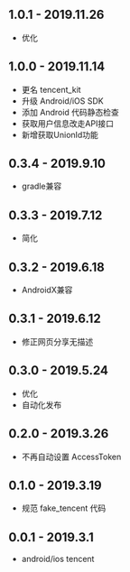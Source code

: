 ## 1.0.1 - 2019.11.26

* 优化

## 1.0.0 - 2019.11.14

* 更名 tencent_kit
* 升级 Android/iOS SDK
* 添加 Android 代码静态检查
* 获取用户信息改走API接口
* 新增获取UnionId功能

## 0.3.4 - 2019.9.10

* gradle兼容

## 0.3.3 - 2019.7.12

* 简化

## 0.3.2 - 2019.6.18

* AndroidX兼容

## 0.3.1 - 2019.6.12

* 修正网页分享无描述

## 0.3.0 - 2019.5.24

* 优化
* 自动化发布

## 0.2.0 - 2019.3.26

* 不再自动设置 AccessToken

## 0.1.0 - 2019.3.19

* 规范 fake_tencent 代码

## 0.0.1 - 2019.3.1

* android/ios tencent
